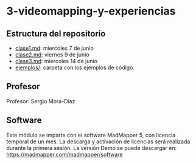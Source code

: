 # 3-videomapping-y-experiencias

## Estructura del repositorio

- [clase1.md](clase1.md): miercoles 7 de junio
- [clase2.md](clase2.md): viernes 9 de junio
- [clase3.md](clase3.md): miercoles 14 de junio
- [ejemplos/](ejemplos/): carpeta con los ejemplos de código.

## Profesor

Profesor: Sergio Mora-Diaz

## Software

Este módulo se imparte con el software MadMapper 5, con licencia temporal de un mes. La descarga y activación de licencias será realizada durante la primera sesión. La versión Demo se puede descargar en: https://madmapper.com/madmapper/software
